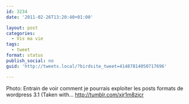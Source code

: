 ```yaml
---
id: 3234
date: '2011-02-26T13:20:40+01:00'

layout: post
categories:
  - Vis ma vie
tags:
  - tweet
format: status
publish_social: no
guid: 'http://tweets.local/?birdsite_tweet=41487814050717696'

---
```


Photo: Entrain de voir comment je pourrais exploiter les posts formats de wordpress 3.1 (Taken with… http://tumblr.com/xjr1m8zjcr